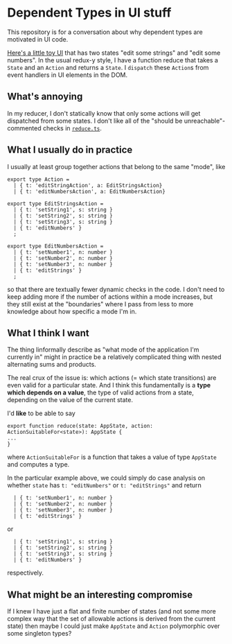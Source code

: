 Dependent Types in UI stuff
===========================

This repository is for a conversation about why dependent types are motivated in UI code.

<a href="https://jcreedcmu.github.io/deptypes-example/">Here's a little toy UI</a> that has two states "edit some strings" and "edit some numbers". In the usual redux-y style, I have a function reduce that takes a `State` and an `Action` and returns a `State`. I `dispatch` these `Action`s from event handlers in UI elements in the DOM.

What's annoying
---------------

In my reducer, I don't statically know that only some actions will get dispatched from some states. I don't like all of the "should be unreachable"-commented checks in [`reduce.ts`](https://github.com/jcreedcmu/deptypes-example/blob/main/src/reduce.ts).

What I usually do in practice
-----------------------------

I usually at least group together actions that belong to the same "mode", like

```
export type Action =
  | { t: 'editStringAction', a: EditStringsAction}
  | { t: 'editNumbersAction', a: EditNumbersAction}

export type EditStringsAction =
  | { t: 'setString1', s: string }
  | { t: 'setString2', s: string }
  | { t: 'setString3', s: string }
  | { t: 'editNumbers' }
  ;

export type EditNumbersAction =
  | { t: 'setNumber1', n: number }
  | { t: 'setNumber2', n: number }
  | { t: 'setNumber3', n: number }
  | { t: 'editStrings' }
  ;
```

so that there are textually fewer dynamic checks in the code. I don't
need to keep adding more if the number of actions within a mode
increases, but they still exist at the "boundaries" where I pass from
less to more knowledge about how specific a mode I'm in.

What I think I want
-------------------

The thing Iinformally describe as "what mode of the application I'm
currently in" might in practice be a relatively complicated thing with
nested alternating sums and products.

<p>

The real crux of the issue is: which actions (= which state
transitions) are even valid for a particular state. And I think this
fundamentally is a <b>type which depends on a value</b>, the type of
valid actions from a state, depending on the value of the current state.

I'd **like** to be able to say
```
export function reduce(state: AppState, action: ActionSuitableFor<state>): AppState {
...
}
```
where `ActionSuitableFor` is a function that takes a value of type `AppState` and computes a type.

<p>

In the particular example above, we could simply do case analysis on whether `state` has `t: "editNumbers"` or `t: "editStrings"` and return
```
  | { t: 'setNumber1', n: number }
  | { t: 'setNumber2', n: number }
  | { t: 'setNumber3', n: number }
  | { t: 'editStrings' }
```
or
```
  | { t: 'setString1', s: string }
  | { t: 'setString2', s: string }
  | { t: 'setString3', s: string }
  | { t: 'editNumbers' }
```
respectively.

What might be an interesting compromise
---------------------------------------

If I knew I have just a flat and finite number of states (and not some
more complex way that the set of allowable actions is derived from the
current state) then maybe I could just make `AppState` and `Action`
polymorphic over some singleton types?
